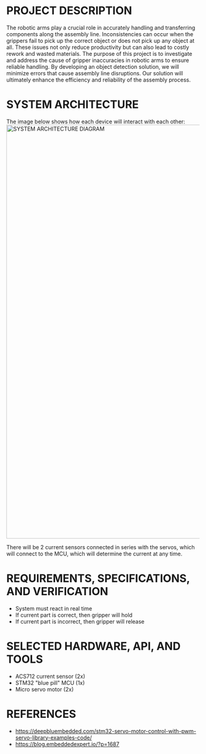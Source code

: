 # PROJECT DESCRIPTION
The robotic arms play a crucial role in accurately handling and transferring components along the assembly line. Inconsistencies can occur when the grippers fail to pick up the correct object or does not pick up any object at all. These issues not only reduce productivity but can also lead to costly rework and wasted materials. The purpose of this project is to investigate and address the cause of gripper inaccuracies in robotic arms to ensure reliable handling. By developing an object detection solution, we will minimize errors that cause assembly line disruptions. Our solution will ultimately enhance the efficiency and reliability of the assembly process.

# SYSTEM ARCHITECTURE
The image below shows how each device will interact with each other:
<img width="1920" height="1080" alt="SYSTEM ARCHITECTURE DIAGRAM" src="https://github.com/user-attachments/assets/2a3befe1-aa17-40bf-b3f9-5fb9d447810c" />

There will be 2 current sensors connected in series with the servos, which will connect to the MCU, which will determine the current at any time.

# REQUIREMENTS, SPECIFICATIONS, AND VERIFICATION
- System must react in real time
- If current part is correct, then gripper will hold
- If current part is incorrect, then gripper will release

# SELECTED HARDWARE, API, AND TOOLS
- ACS712 current sensor (2x)
- STM32 "blue pill" MCU (1x)
- Micro servo motor (2x)

# REFERENCES

- https://deepbluembedded.com/stm32-servo-motor-control-with-pwm-servo-library-examples-code/
- https://blog.embeddedexpert.io/?p=1687
